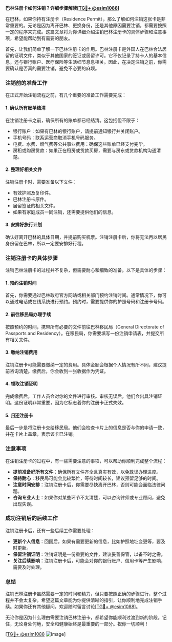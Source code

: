 **巴林注册卡如何注销？详细步骤解读[[TG💪+ @esim1088](https://t.me/s/esim1088)]**

在巴林，如果你持有注册卡（Residence Permit），那么了解如何注销这张卡是非常重要的。无论是因为离开巴林、更换身份，还是其他原因需要注销，都需要按照一定的程序来完成。这篇文章将为你详细介绍注销巴林注册卡的具体步骤和注意事项，希望能帮助到有需要的朋友。

首先，让我们简单了解一下巴林注册卡的作用。巴林注册卡是外国人在巴林合法居留的证明文件，类似于其他国家的签证或居留许可。它不仅记录了持卡人的基本信息，还与银行账户、医疗保险等生活细节息息相关。因此，在决定注销之前，你需要确认是否真的需要注销，避免不必要的麻烦。

### 注销前的准备工作

在正式开始注销流程之前，有几个重要的准备工作需要完成：

#### 1. **确认所有账单结清**
   在注销注册卡之前，确保所有的账单都已经结清。这包括但不限于：
   - 银行账户：如果有巴林的银行账户，请提前通知银行并关闭账户。
   - 手机号码：联系运营商取消手机号码服务。
   - 电费、水费、燃气费等公共事业费用：确保这些账单已经支付完毕。
   - 房租或购房贷款：如果正在租房或贷款买房，需要与房东或贷款机构沟通清楚。

#### 2. **整理好相关文件**
   注销注册卡时，需要准备以下文件：
   - 有效护照及复印件。
   - 巴林注册卡原件。
   - 居留签证的相关文件。
   - 如果有家庭成员一同注销，还需要提供他们的信息。

#### 3. **安排好旅行计划**
   确认好离开巴林的具体日期，并提前购买机票。注销注册卡后，你将无法再以居民身份留在巴林，所以一定要安排好行程。

### 注销注册卡的具体步骤

注销巴林注册卡的过程并不复杂，但需要耐心和细致的准备。以下是具体的步骤：

#### 1. **预约注销时间**
   首先，你需要通过巴林政府官方网站或相关部门预约注销时间。通常情况下，你可以通过电话或在线系统进行预约。预约时，需要提供你的护照号码和注册卡号码。

#### 2. **前往移民局办理手续**
   按照预约的时间，携带所有必要的文件前往巴林移民局（General Directorate of Passports and Residency）。在移民局，你需要填写一份注销申请表，并提交所有相关文件。

#### 3. **缴纳注销费用**
   注销注册卡可能需要缴纳一定的费用。具体金额会根据个人情况有所不同，建议提前咨询清楚。缴费后，你会收到一张收据作为凭证。

#### 4. **领取注销证明**
   完成缴费后，工作人员会对你的文件进行审核。审核无误后，他们会出具注销证明。这份证明非常重要，因为它标志着你的注册卡正式失效。

#### 5. **归还注册卡**
   最后一步是将注册卡交给移民局。他们会检查卡片上的信息是否与你的申请一致，并在卡片上盖章，表示该卡已注销。

### 注意事项

在注销注册卡的过程中，有一些需要注意的事项，可以帮助你顺利完成整个流程：

- **提前准备好所有文件**：确保所有文件齐全且真实有效，以免耽误办理进度。
- **保持耐心**：移民局可能会比较繁忙，等待时间较长，建议预留足够的时间。
- **注意时间安排**：注销注册卡后，你需要尽快离开巴林，否则可能会面临法律问题。
- **咨询专业人士**：如果你对某些环节不太清楚，可以咨询律师或专业顾问，避免出现失误。

### 成功注销后的后续工作

注销注册卡后，还有一些后续工作需要处理：

- **更新个人信息**：回国后，如果有需要更新的信息，比如护照地址变更等，要及时更新。
- **保留注销证明**：注销证明是一份重要的文件，建议妥善保管，以备不时之需。
- **关注后续影响**：注销注册卡后，可能会对你的银行账户、信用卡等产生影响，需要及时处理。

### 总结

注销巴林注册卡虽然需要一定的时间和精力，但只要按照正确的步骤进行，整个过程并不会太复杂。希望这篇文章能为你提供清晰的指引，让你顺利地完成注销手续。如果你还有其他疑问，欢迎随时留言讨论[[TG💪+ @esim1088](https://t.me/s/esim1088)]。

无论你是因为什么理由需要注销巴林注册卡，都希望你能顺利过渡到新的阶段。记住，无论身处何地，安全和健康始终是最重要的一部分。祝你一切顺利！

[[TG💪+ @esim1088](https://t.me/s/esim1088) ![Image](https://i.postimg.cc/4NQfJmqS/Snipaste-2025-05-13-00-14-12.png)]